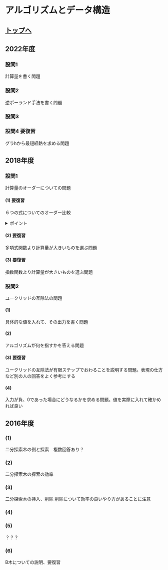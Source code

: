 # アルゴリズムとデータ構造

## [トップへ](README.md)

## 2022年度

### 設問1
計算量を書く問題

### 設問2
逆ポーランド手法を書く問題

### 設問3

### 設問4 要復習
グラhから最短経路を求める問題

## 2018年度
### 設問1
計算量のオーダーについての問題
#### (1) 要復習
６つの式についてのオーダー比較
<details> <summary>ポイント</summary>

$`  O(n!)>O(a^n)>O(n^c)>O(n\log n)>O(n)>O(\log n)>O(const)`$となる点をしっかり抑える。Orderがnを使った積となっている場合は個別に具体的に比較する。必要であれば比較に対数を用いる。</details> 


#### (2) 要復習

多項式関数より計算量が大きいものを選ぶ問題
#### (3) 要復習
指数関数より計算量が大きいものを選ぶ問題

### 設問2
ユークリッドの互除法の問題
#### (1)
具体的な値を入れて、その出力を書く問題
#### (2)
アルゴリズムが何を指すかを答える問題
#### (3) 要復習
ユークリッドの互除法が有限ステップでおわることを説明する問題。表現の仕方など別の人の回答をよく参考にする
#### (4)
入力が負、0であった場合にどうなるかを求める問題。値を実際に入れて確かめれば良い

## 2016年度

### (1)
二分探索木の例と探索　複数回答あり？
### (2)
二分探索木の探索の効率
### (3)
二分探索木の挿入、削除
削除について効率の良いやり方があることに注意
### (4)

### (5)
？？？
### (6)
B木についての説明、要復習
